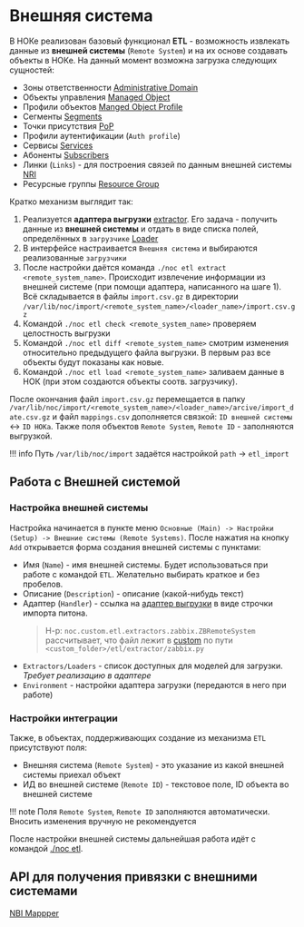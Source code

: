 # Внешняя система

В НОКе реализован базовый функционал **ETL** - возможность извлекать данные из 
**внешней системы** (`Remote System`) и на их основе создавать объекты в НОКе. 
На данный момент возможна загрузка следующих сущностей:

* Зоны ответственности [Administrative Domain](../administrative-domain/index.md)
* Объекты управления [Managed Object](../managed-object/index.md)
* Профили объектов [Manged Object Profile](../managed-object-profile/index.md)
* Сегменты [Segments](../network-segment/index.md)
* Точки присутствия [PoP](../container/index.md)
* Профили аутентификации (`Auth profile`)
* Сервисы [Services](../service/index.md)
* Абоненты [Subscribers](../subscriber/index.md)
* Линки (`Links`) - для построения связей по данным внешней системы [NRI](../../discovery-reference/box/nri.md)
* Ресурсные группы [Resource Group](../resource-group/index.md)

Кратко механизм выглядит так:

1. Реализуется **адаптера выгрузки** [extractor](../../etl/index.md). Его задача - получить данные из **внешней системы** и отдать в виде списка полей, определённых в `загрузчике` [Loader](../../etl/index.md)
2. В интерфейсе настраивается `Внешняя система` и выбираются реализованные `загрузчики`
3. После настройки даётся команда `./noc etl extract <remote_system_name>`. Происходит извлечение информации из внешней системе (при помощи адаптера, написанного на шаге 1). Всё складывается в файлы `import.csv.gz` в директории `/var/lib/noc/import/<remote_system_name>/<loader_name>/import.csv.gz`
4. Командой `./noc etl check <remote_system_name>` проверяем целостность выгрузки
5. Командой `./noc etl diff <remote_system_name>` смотрим изменения относительно предыдущего файла выгрузки. В первым раз все объекты будут показаны как новые.
6. Командой `./noc etl load <remote_system_name>` заливаем данные в НОК (при этом создаются объекты соотв. загрузчику). 

После окончания файл `import.csv.gz` перемещается в папку `/var/lib/noc/import/<remote_system_name>/<loader_name>/arcive/import_date.csv.gz` и файл `mappings.csv` дополняется связкой: `ID внешней системы` <-> `ID НОКа`. Также поля объектов `Remote System`, `Remote ID` - заполняются выгрузкой.

<!-- prettier-ignore -->
!!! info
    Путь `/var/lib/noc/import` задаётся настройкой `path` -> `etl_import`

## Работа с Внешней системой

### Настройка внешней системы

Настройка начинается в пункте меню `Основные (Main) -> Настройки (Setup) -> Внешние системы (Remote Systems)`. 
После нажатия на кнопку `Add` открывается форма создания внешней системы с пунктами:

* Имя (`Name`) - имя внешней системы. Будет использоваться при работе с командой `ETL`. Желательно выбирать краткое и без пробелов.
* Описание (`Description`) - описание (какой-нибудь текст)
* Адаптер (`Handler`) - ссылка на [адаптер выгрузки](../../etl/index.md) в виде строчки импорта питона. 
  > Н-р: `noc.custom.etl.extractors.zabbix.ZBRemoteSystem` рассчитывает, что файл лежит в [custom](../../custom/index.md) по пути `<custom_folder>/etl/extractor/zabbix.py`
* `Extractors/Loaders` - список доступных для моделей для загрузки. *Требует реализацию в адаптере*
* `Environment` - настройки адаптера загрузки (передаются в него при работе)

### Настройки интеграции

Также, в объектах, поддерживающих создание из механизма `ETL` присутствуют поля:

* Внешняя система (`Remote System`) - это указание из какой внешней системы приехал объект
* ИД во внешней системе (`Remote ID`) - текстовое поле, ID объекта во внешней системе

<!-- prettier-ignore -->
!!! note
    Поля `Remote System`, `Remote ID` заполняются автоматически. Вносить изменения вручную не рекомендуется


После настройки внешней системы дальнейшая работа идёт с командой [./noc etl](../../man/etl.md).

## API для получения привязки с внешними системами

[NBI Mappper](../../nbi-api-reference/getmappings.md)